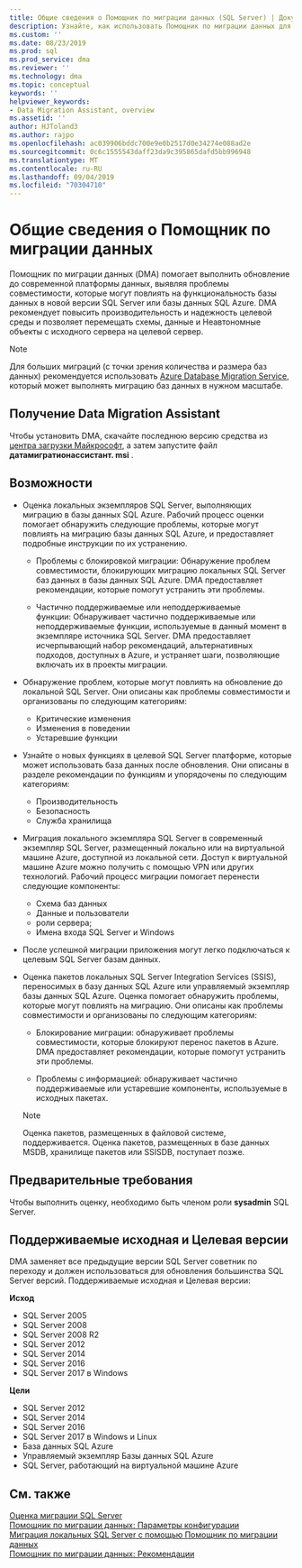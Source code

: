 ```yaml
---
title: Общие сведения о Помощник по миграции данных (SQL Server) | Документация Майкрософт
description: Узнайте, как использовать Помощник по миграции данных для переноса баз данных SQL Server в другие SQL Server или базы данных Azure.
ms.custom: ''
ms.date: 08/23/2019
ms.prod: sql
ms.prod_service: dma
ms.reviewer: ''
ms.technology: dma
ms.topic: conceptual
keywords: ''
helpviewer_keywords:
- Data Migration Assistant, overview
ms.assetid: ''
author: HJToland3
ms.author: rajpo
ms.openlocfilehash: ac039906bddc700e9e0b2517d0e34274e088ad2e
ms.sourcegitcommit: 0c6c1555543daff23da9c395865dafd5bb996948
ms.translationtype: MT
ms.contentlocale: ru-RU
ms.lasthandoff: 09/04/2019
ms.locfileid: "70304710"
---
```

# <a name="overview-of-data-migration-assistant"></a>Общие сведения о Помощник по миграции данных
Помощник по миграции данных (DMA) помогает выполнить обновление до современной платформы данных, выявляя проблемы совместимости, которые могут повлиять на функциональность базы данных в новой версии SQL Server или базы данных SQL Azure. DMA рекомендует повысить производительность и надежность целевой среды и позволяет перемещать схемы, данные и Неавтономные объекты с исходного сервера на целевой сервер.

> [!NOTE] 
> Для больших миграций (с точки зрения количества и размера баз данных) рекомендуется использовать [Azure Database Migration Service](/azure/dms/dms-overview), который может выполнять миграцию баз данных в нужном масштабе.
  
## <a name="get-data-migration-assistant"></a>Получение Data Migration Assistant
Чтобы установить DMA, скачайте последнюю версию средства из [центра загрузки Майкрософт](https://www.microsoft.com/download/details.aspx?id=53595), а затем запустите файл **датамигратионассистант. msi** .

## <a name="capabilities"></a>Возможности
- Оценка локальных экземпляров SQL Server, выполняющих миграцию в базы данных SQL Azure. Рабочий процесс оценки помогает обнаружить следующие проблемы, которые могут повлиять на миграцию базы данных SQL Azure, и предоставляет подробные инструкции по их устранению.

  - Проблемы с блокировкой миграции: Обнаружение проблем совместимости, блокирующих миграцию локальных SQL Server баз данных в базы данных SQL Azure. DMA предоставляет рекомендации, которые помогут устранить эти проблемы.

  - Частично поддерживаемые или неподдерживаемые функции: Обнаруживает частично поддерживаемые или неподдерживаемые функции, используемые в данный момент в экземпляре источника SQL Server. DMA предоставляет исчерпывающий набор рекомендаций, альтернативных подходов, доступных в Azure, и устраняет шаги, позволяющие включать их в проекты миграции.

- Обнаружение проблем, которые могут повлиять на обновление до локальной SQL Server. Они описаны как проблемы совместимости и организованы по следующим категориям:

  - Критические изменения
  - Изменения в поведении
  - Устаревшие функции

- Узнайте о новых функциях в целевой SQL Server платформе, которые может использовать база данных после обновления. Они описаны в разделе рекомендации по функциям и упорядочены по следующим категориям:

  - Производительность
  - Безопасность
  - Служба хранилища

- Миграция локального экземпляра SQL Server в современный экземпляр SQL Server, размещенный локально или на виртуальной машине Azure, доступной из локальной сети. Доступ к виртуальной машине Azure можно получить с помощью VPN или других технологий. Рабочий процесс миграции помогает перенести следующие компоненты:

  - Схема баз данных
  - Данные и пользователи
  - роли сервера;
  - Имена входа SQL Server и Windows

- После успешной миграции приложения могут легко подключаться к целевым SQL Server базам данных.

- Оценка пакетов локальных SQL Server Integration Services (SSIS), переносимых в базу данных SQL Azure или управляемый экземпляр базы данных SQL Azure. Оценка помогает обнаружить проблемы, которые могут повлиять на миграцию. Они описаны как проблемы совместимости и организованы по следующим категориям:

  - Блокирование миграции: обнаруживает проблемы совместимости, которые блокируют перенос пакетов в Azure. DMA предоставляет рекомендации, которые помогут устранить эти проблемы.

  - Проблемы с информацией: обнаруживает частично поддерживаемые или устаревшие компоненты, используемые в исходных пакетах.

  > [!NOTE]
  > Оценка пакетов, размещенных в файловой системе, поддерживается.
  > Оценка пакетов, размещенных в базе данных MSDB, хранилище пакетов или SSISDB, поступает позже.

## <a name="prerequisites"></a>Предварительные требования
Чтобы выполнить оценку, необходимо быть членом роли **sysadmin** SQL Server.

## <a name="supported-source-and-target-versions"></a>Поддерживаемые исходная и Целевая версии
DMA заменяет все предыдущие версии SQL Server советник по переходу и должен использоваться для обновления большинства SQL Server версий. Поддерживаемые исходная и Целевая версии:

**Исход**
- SQL Server 2005
- SQL Server 2008
- SQL Server 2008 R2
- SQL Server 2012 
- SQL Server 2014
- SQL Server 2016
- SQL Server 2017 в Windows

**Цели**
- SQL Server 2012
- SQL Server 2014
- SQL Server 2016
- SQL Server 2017 в Windows и Linux
- База данных SQL Azure
- Управляемый экземпляр Базы данных SQL Azure
- SQL Server, работающий на виртуальной машине Azure

## <a name="see-also"></a>См. также
[Оценка миграции SQL Server](../dma/dma-assesssqlonprem.md)     
[Помощник по миграции данных: Параметры конфигурации](../dma/dma-configurationsettings.md)     
[Миграция локальных SQL Server с помощью Помощник по миграции данных](../dma/dma-migrateonpremsql.md)     
[Помощник по миграции данных: Рекомендации](../dma/dma-bestpractices.md)     

